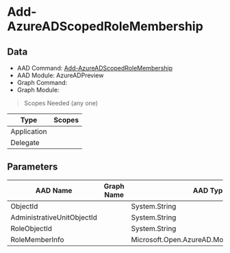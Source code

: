 # Add-AzureADScopedRoleMembership

## Data

+ AAD Command: [Add-AzureADScopedRoleMembership](https://docs.microsoft.com/en-us/powershell/module/AzureADPreview/Add-AzureADScopedRoleMembership)
+ AAD Module: AzureADPreview
+ Graph Command: 
+ Graph Module: 

> Scopes Needed (any one)

|Type|Scopes|
|---|---|
|Application||
|Delegate||

## Parameters

|AAD Name|Graph Name|AAD Type|Graph Type|Infos|
|---|---|---|---|---|
|ObjectId||System.String|||
|AdministrativeUnitObjectId||System.String|||
|RoleObjectId||System.String|||
|RoleMemberInfo||Microsoft.Open.AzureAD.Model.RoleMemberInfo|||


